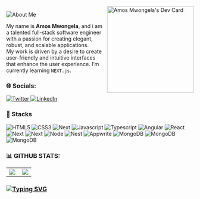 <!--## ✅ Welcome to my GitHub profile!<br>-->

  <a href="https://app.daily.dev/mwongess">
      <img 
         src="https://api.daily.dev/devcards/5cbc86c6540840afa42ae008622c3ca7.png?r=vw4" 
         align="right"
         width="233"
         alt="Amos Mwongela's Dev Card"
         /> 
   </a>
   
![About Me](https://img.shields.io/badge/About-Me-purple?style=for-the-badge)

My name is **Amos Mwongela**,
and i am a talented full-stack software engineer with a passion for creating elegant, robust, and scalable applications.<br>
My work is driven by a desire to create user-friendly and intuitive interfaces that enhance the user experience.
I’m currently learning `NEXT.js`.

### 🌐 Socials:
<div align="left">
  <a href="https://twitter.com/mwongess">
    <img
      src="https://img.shields.io/twitter/follow/mwongess?label=Twitter&logo=twitter&style=flat-square&color=1da1f2&logoColor=ffffff"
      alt="Twitter"
    />
  </a>
  <a href="https://www.linkedin.com/in/mwongess/">
    <img
      src="https://img.shields.io/static/v1?logo=linkedin&style=flat-square&color=0072b1&label=LinkedIn&message=%E2%98%86"
      alt="LinkedIn"
    />
  </a>
</div>

### 🚀 Stacks 
<p>
  <img src="https://img.shields.io/badge/HTML5-E34F26?style=for-the-badge&logo=html5&logoColor=white" alt="HTML5"/>
  <img src="https://img.shields.io/badge/CSS3-1572B6?style=for-the-badge&logo=css3&logoColor=white" alt="CSS3"/>
  <img src="https://img.shields.io/badge/Tailwind_CSS-38B2AC?style=for-the-badge&logo=tailwind-css&logoColor=white" alt="Next"/>
  <img src="https://img.shields.io/badge/JavaScript-323330?style=for-the-badge&logo=javascript&logoColor=F7DF1E" alt="Javascript"/>
  <img src="https://img.shields.io/badge/TypeScript-007ACC?style=for-the-badge&logo=typescript&logoColor=white" alt="Typescript"/>
  <img src="https://img.shields.io/badge/Angular-DD0031?style=for-the-badge&logo=angular&logoColor=white" alt="Angular"/>
  <img src="https://img.shields.io/badge/React-20232A?style=for-the-badge&logo=react&logoColor=61DAFB" alt="React"/>
  <img src="https://img.shields.io/badge/next.js-000000?style=for-the-badge&logo=nextdotjs&logoColor=white" alt="Next"/>
  <img src="https://img.shields.io/badge/SvelteKit-FF3E00?style=for-the-badge&logo=Svelte&logoColor=white" alt="Next"/>
  <img src="https://img.shields.io/badge/Node.js-339933?style=for-the-badge&logo=nodedotjs&logoColor=white" alt="Node"/>
  <img src="https://img.shields.io/badge/nestjs-E0234E?style=for-the-badge&logo=nestjs&logoColor=white" alt="Nest"/>
  <img src="https://img.shields.io/badge/Appwrite-F02E65?style=for-the-badge&logo=Appwrite&logoColor=black" alt="Appwrite"/>
  <img src="https://img.shields.io/badge/Microsoft%20SQL%20Server-CC2927?style=for-the-baddge&logo=microsoft%20sql%20server&logoColor=white" alt="MongoDB"/>
  <img src="https://img.shields.io/badge/MySQL-005C84?style=for-the-badge&logo=mysql&logoColor=white" alt="MongoDB"/>
  <img src="https://img.shields.io/badge/MongoDB-4EA94B?style=for-the-badge&logo=mongodb&logoColor=white" alt="MongoDB"/>
</p>

### 📊 GITHUB STATS:
<center>
  <table>
  <tr>
      <td><img  align="left" src="https://github-readme-stats.vercel.app/api?username=mwongess&count_private=true&show_icons=true&theme=gotham&layout=compact" /></td>
      <td><img  src="https://github-readme-streak-stats.herokuapp.com/?user=mwongess&theme=gotham" /></td>    
     
  </tr>   
  </table>
</center>

<!-- <p align="center">
  <a href="https://github.com/mwongess?tab=followers">
    <img src="https://img.shields.io/github/followers/mwongess?label=Followers&logo=GitHub&style=for-the-badge" alt="GitHub badge" />
  </a>
</p> -->



### [![Typing SVG](https://readme-typing-svg.demolab.com?font=Fira+Code&pause=1000&color=258f76&width=435&lines=Thank+you+for+viewing+my+profile)](https://git.io/typing-svg)
